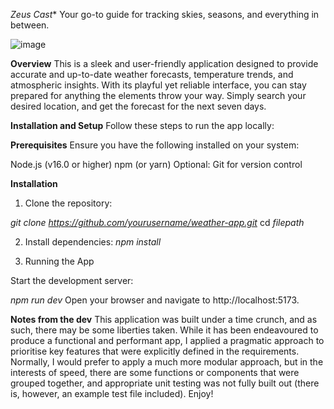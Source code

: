 *Zeus Cast**
Your go-to guide for tracking skies, seasons, and everything in between.
 
![image](https://github.com/user-attachments/assets/3b438535-7a14-4ab8-9783-9a11980b78cf)
 
**Overview**
This is a sleek and user-friendly application designed to provide accurate and up-to-date weather forecasts, temperature trends, and atmospheric insights. With its playful yet reliable interface, you can stay prepared for anything the elements throw your way. Simply search your desired location, and get the forecast for the next seven days.

**Installation and Setup**
Follow these steps to run the app locally:

**Prerequisites**
Ensure you have the following installed on your system:

Node.js (v16.0 or higher)
npm (or yarn)
Optional: Git for version control


**Installation**

1. Clone the repository:

_git clone https://github.com/yourusername/weather-app.git_
cd *filepath* 

2. Install dependencies:
_npm install_

3. Running the App

Start the development server:

_npm run dev_
Open your browser and navigate to http://localhost:5173.


**Notes from the dev**
This application was built under a time crunch, and as such, there may be some liberties taken. While it has been endeavoured to produce a functional and performant app, I applied a pragmatic approach to prioritise key features that were explicitly defined in the requirements. Normally, I would prefer to apply a much more modular approach, but in the interests of speed, there are some functions or components that were grouped together, and appropriate unit testing was not fully built out (there is, however, an example test file included). Enjoy!
